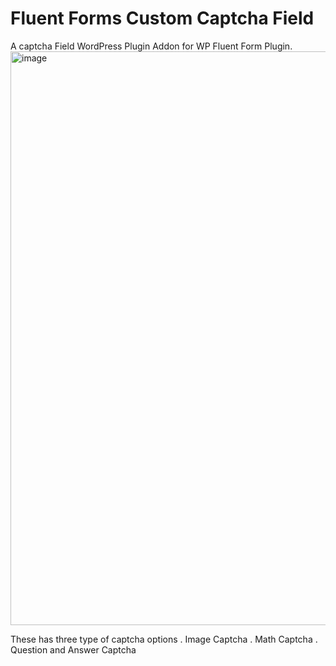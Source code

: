 # Fluent Forms Custom Captcha Field
A captcha Field WordPress Plugin Addon for  WP Fluent Form Plugin.  
<img width="918" alt="image" src="https://github.com/nkb-bd/ff-custom-captcha/assets/48018765/324985e5-0860-4223-be74-6601375faa97">


These has three type of captcha options
. Image Captcha
. Math Captcha
. Question and Answer Captcha

